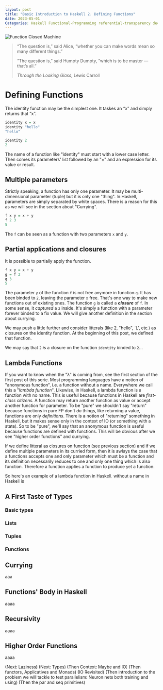 ```yaml
---
layout: post
title: "Basic Introduction to Haskell 2. Defining Functions"
date: 2023-05-01
Categories: Haskell Functional-Programming referential-transparency declarative-language imperative-language pure-functional-language
---
```


![Function Closed Machine](https://bucephal.github.io/learn_Haskell/docs/assets/images/humpty_dumpty.jpg)

>“The question is,” said Alice, “whether you can make words mean so many different things.”
>
>“The question is,” said Humpty Dumpty, “which is to be master — that’s all.”
>
>_Through the Looking Glass_, Lewis Carroll

# Defining Functions

The identity function may be the simplest one. It taskes an “x” and simply returns that “x”.

```haskell
identity x = x
identity "hello"
"hello"

identity 2
2
```

The name of a function like "identity" must start with a lower case letter. Then comes its parameters' list followed by an "=" and an expression for its value or result. 

## Multiple parameters

Strictly speaking, a function has only one parameter. It may be multi-dimensional parameter (tuple) but it is only one "thing". In Haskell, parameters are simply separated by white spaces. There is a reason for this as we will see in the section about "Currying".

```Haskell
f x y = x + y
f 2 3
5
```

The ```f``` can be seen as a function with two parameters ```x``` and ```y```.

## Partial applications and closures

It is possible to partially apply the function.

```Haskell
f x y = x + y
g = f 2
g 3
5
```
The parameter ```y``` of the function ```f``` is not free anymore in function ```g```. It has been binded to ```2```, leaving the parameter ```x``` free. That's one way to make new functions out of existing ones. The function ```g``` is called a **_closure_** of ```f```. In some sense, it _captured_ a ```2``` inside. It's simply a function with a parameter forever binded to a fix value. We will give another definition in the section about currying.

We may push a little further and consider litterals (like 2, "hello", 'L', etc.) as closures on the identity function. At the beginning of this post, we defined that function.

We may say that ```2``` _is_ a closure on the function ```identity``` binded to ```2```...

## Lambda Functions

If you want to know when the "λ" is coming from, see the first section of the first post of this serie. Most programming languages have a notion of "anonymous function", i.e. a function without a name. Everywhere we call this a "_lambda function_". Likewise, in Haskell, a lambda function is a function with no name. This is useful because functions in Haskell are _first-class citizens_. A function may return another function as value or accept another function for parameter. To be "pure" we shouldn't say "return" because functions in pure FP don't _do_ things, like returning a value, functions are only _definitions_. There is a notion of "returning" something in Haskell, but it makes sense only in the context of IO (or something with a state). So to be "pure", we'll say that an anonymous function is useful because functions are defined with functions. This will be obvious after we see "higher order functions" and currying.

If we define litteral as closures on function (see previous section) and if we define multiple parameters in its curried form, then it is awlays the case that a functions accepts one and only parameter which must be a function and its definition necessarily reduces to one and only one thing which is also function. Therefore a function applies a function to produce yet a function.

So here's an example of a lambda function in Haskell. without a name in Haskell is 



## A First Taste of Types

### Basic types

### Lists

### Tuples

### Functions

## Currying

aaa

## Functions' Body in Haskell

aaaa

## Recursivity

aaaa

## Higher Order Functions

aaaa

(Next: Laziness)
(Next: Types)
(Then Context: Maybe and IO)
(Then functors, Applicatives and Monads)
(IO Revisited)
(Then introduction to the problem we will tackle to test parallelism: Neuron nets both training and using)
(Then the par and seq primitives)
